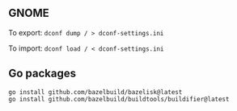 ## GNOME

To export: `dconf dump / > dconf-settings.ini`

To import: `dconf load / < dconf-settings.ini`

## Go packages

```
go install github.com/bazelbuild/bazelisk@latest
go install github.com/bazelbuild/buildtools/buildifier@latest
```
